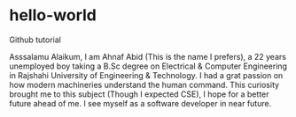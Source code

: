 # hello-world
Github tutorial

Asssalamu Alaikum, I am Ahnaf Abid (This is the name I prefers), a 22 years unemployed boy taking a B.Sc degree on Electrical & Computer Engineering in Rajshahi University of Engineering & Technology. I had a grat passion on how modern machineries understand the human command. This curiosity brought me to this subject (Though I expected CSE), I hope for a better future ahead of me. I see myself as a software developer in near future.
